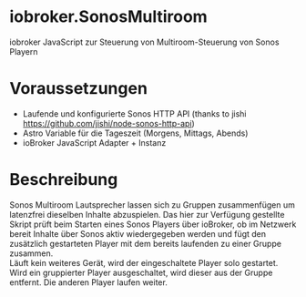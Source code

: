 # iobroker.SonosMultiroom
iobroker JavaScript zur Steuerung von Multiroom-Steuerung von Sonos Playern

# Voraussetzungen
* Laufende und konfigurierte Sonos HTTP API (thanks to jishi https://github.com/jishi/node-sonos-http-api)
* Astro Variable für die Tageszeit (Morgens, Mittags, Abends)
* ioBroker JavaScript Adapter + Instanz

# Beschreibung
Sonos Multiroom Lautsprecher lassen sich zu Gruppen zusammenfügen um latenzfrei dieselben Inhalte abzuspielen. 
Das hier zur Verfügung gestellte Skript prüft beim Starten eines Sonos Players über ioBroker, ob im Netzwerk bereit Inhalte über Sonos aktiv wiedergegeben werden und fügt den zusätzlich gestarteten Player mit dem bereits laufenden zu einer Gruppe zusammen.  
Läuft kein weiteres Gerät, wird der eingeschaltete Player solo gestartet.
Wird ein gruppierter Player ausgeschaltet, wird dieser aus der Gruppe entfernt. Die anderen Player laufen weiter.
